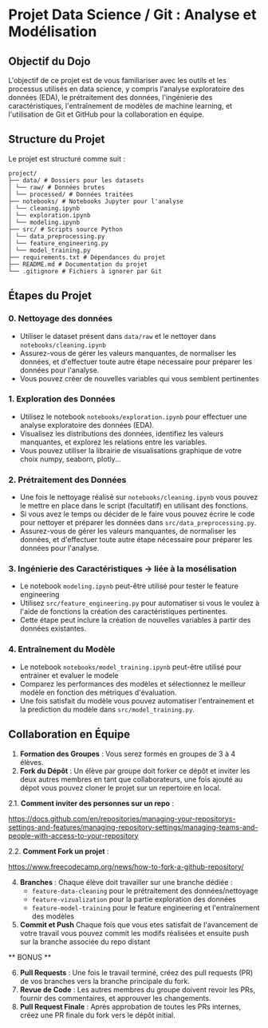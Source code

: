 # Projet Data Science / Git : Analyse et Modélisation

## Objectif du Dojo

L'objectif de ce projet est de vous familiariser avec les outils et les processus utilisés en data science, y compris l'analyse exploratoire des données (EDA), le prétraitement des données, l'ingénierie des caractéristiques, l'entraînement de modèles de machine learning, et l'utilisation de Git et GitHub pour la collaboration en équipe.

## Structure du Projet

Le projet est structuré comme suit :
```
project/
├── data/ # Dossiers pour les datasets
│ └── raw/ # Données brutes
│ └── processed/ # Données traitées
├── notebooks/ # Notebooks Jupyter pour l'analyse
│ └── cleaning.ipynb
│ └── exploration.ipynb
│ └── modeling.ipynb
├── src/ # Scripts source Python
│ └── data_preprocessing.py
│ └── feature_engineering.py
│ └── model_training.py
├── requirements.txt # Dépendances du projet
├── README.md # Documentation du projet
└── .gitignore # Fichiers à ignorer par Git
```
## Étapes du Projet

### 0. Nettoyage des données
- Utiliser le dataset présent dans `data/raw` et le nettoyer dans `notebooks/cleaning.ipynb`
- Assurez-vous de gérer les valeurs manquantes, de normaliser les données, et d'effectuer toute autre étape nécessaire pour préparer les données pour l'analyse.
- Vous pouvez créer de nouvelles variables qui vous semblent pertinentes

### 1. Exploration des Données

- Utilisez le notebook `notebooks/exploration.ipynb` pour effectuer une analyse exploratoire des données (EDA).
- Visualisez les distributions des données, identifiez les valeurs manquantes, et explorez les relations entre les variables.
- Vous pouvez utiliser la librairie de visualisations graphique de votre choix numpy, seaborn, plotly...

### 2. Prétraitement des Données

- Une fois le nettoyage réalisé sur `notebooks/cleaning.ipynb` vous pouvez le mettre en place dans le script (facultatif) en utilisant des fonctions.
- Si vous avez le temps ou décider de le faire vous pouvez écrire le code pour nettoyer et préparer les données dans `src/data_preprocessing.py`.
- Assurez-vous de gérer les valeurs manquantes, de normaliser les données, et d'effectuer toute autre étape nécessaire pour préparer les données pour l'analyse.

### 3. Ingénierie des Caractéristiques -> liée à la mosélisation

- Le notebook `modeling.ipynb` peut-être utilisé pour tester le feature engineering
- Utilisez `src/feature_engineering.py` pour automatiser si vous le voulez à l'aide de fonctions la création des caractéristiques pertinentes.
- Cette étape peut inclure la création de nouvelles variables à partir des données existantes.

### 4. Entraînement du Modèle

- Le notebook `notebooks/model_training.ipynb` peut-être utilisé pour entrainer et evaluer le modele
- Comparez les performances des modèles et sélectionnez le meilleur modèle en fonction des métriques d'évaluation.
- Une fois satisfait du modèle vous pouvez automatiser l'entrainement et la prediction du modèle dans `src/model_training.py`.


## Collaboration en Équipe

1. **Formation des Groupes** : Vous serez formés en groupes de 3 à 4 élèves.
2. **Fork du Dépôt** : Un élève par groupe doit forker ce dépôt et inviter les deux autres membres en tant que collaborateurs, une fois ajouté au dépot vous pouvez cloner le projet sur un repertoire en local.
   
2.1. **Comment inviter des personnes sur un repo** :

https://docs.github.com/en/repositories/managing-your-repositorys-settings-and-features/managing-repository-settings/managing-teams-and-people-with-access-to-your-repository

2.2. **Comment Fork un projet** :

https://www.freecodecamp.org/news/how-to-fork-a-github-repository/

4. **Branches** : Chaque élève doit travailler sur une branche dédiée :
   - `feature-data-cleaning` pour le prétraitement des données/nettoyage
   - `feature-vizualization` pour la partie exploration des données
   - `feature-model-training` pour le feature engineering et l'entraînement des modèles
5. **Commit et Push** Chaque fois que vous etes satisfait de l'avancement de votre travail vous pouvez commit les modifs réalisées et ensuite push sur la branche associée du repo distant


** BONUS **
   
6. **Pull Requests** : Une fois le travail terminé, créez des pull requests (PR) de vos branches vers la branche principale du fork.
7. **Revue de Code** : Les autres membres du groupe doivent revoir les PRs, fournir des commentaires, et approuver les changements.
8. **Pull Request Finale** : Après approbation de toutes les PRs internes, créez une PR finale du fork vers le dépôt initial.



